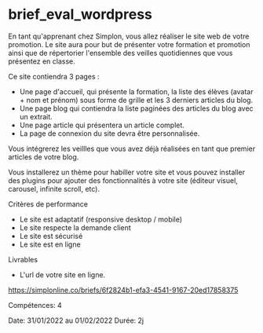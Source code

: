 # brief_eval_wordpress


En tant qu'apprenant chez Simplon, vous allez réaliser le site web de votre promotion.
Le site aura pour but de présenter votre formation et promotion ainsi que de répertorier l'ensemble des veilles quotidiennes que vous présentez en classe.

Ce site contiendra 3 pages :
- Une page d'accueil, qui présente la formation, la liste des élèves (avatar + nom et prénom) sous forme de grille et les 3 derniers articles du blog.
- Une page blog qui contiendra la liste paginées des articles du blog avec un extrait.
- Une page article qui présentera un article complet.
- La page de connexion du site devra être personnalisée.

Vous intégrerez les veillles que vous avez déjà réalisées en tant que premier articles de votre blog.

Vous installerez un thème pour habiller votre site et vous pouvez installer des plugins pour ajouter des fonctionnalités à votre site (éditeur visuel, carousel, infinite scroll, etc).

Critères de performance
- Le site est adaptatif (responsive desktop / mobile)
- Le site respecte la demande client
- Le site est sécurisé
- Le site est en ligne

Livrables
- L'url de votre site en ligne.

https://simplonline.co/briefs/6f2824b1-efa3-4541-9167-20ed17858375

Compétences: 4

Date: 31/01/2022 au 01/02/2022   Durée: 2j
